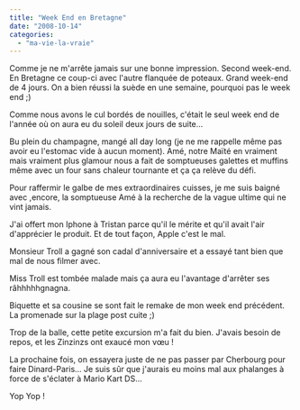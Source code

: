 ```yaml
---
title: "Week End en Bretagne"
date: "2008-10-14"
categories: 
  - "ma-vie-la-vraie"
---
```


Comme je ne m'arrête jamais sur une bonne impression. Second week-end. En Bretagne ce coup-ci avec l'autre flanquée de poteaux. Grand week-end de 4 jours. On a bien réussi la suède en une semaine, pourquoi pas le week end ;)

Comme nous avons le cul bordés de nouilles, c'était le seul week end de l'année où on aura eu du soleil deux jours de suite...

Bu plein du champagne, mangé all day long (je ne me rappelle même pas avoir eu l'estomac vide à aucun moment). Amé, notre Maïté en vraiment mais vraiment plus glamour nous a fait de somptueuses galettes et muffins même avec un four sans chaleur tournante et ça ça relève du défi.

Pour raffermir le galbe de mes extraordinaires cuisses, je me suis baigné avec ,encore, la somptueuse Amé à la recherche de la vague ultime qui ne vint jamais.

J'ai offert mon Iphone à Tristan parce qu'il le mérite et qu'il avait l'air d'apprécier le produit. Et de tout façon, Apple c'est le mal.

Monsieur Troll a gagné son cadal d'anniversaire et a essayé tant bien que mal de nous filmer avec.

Miss Troll est tombée malade mais ça aura eu l'avantage d'arrêter ses râhhhhhgnagna.

Biquette et sa cousine se sont fait le remake de mon week end précédent. La promenade sur la plage post cuite ;)

Trop de la balle, cette petite excursion m'a fait du bien. J'avais besoin de repos, et les Zinzinzs ont exaucé mon vœu !

La prochaine fois, on essayera juste de ne pas passer par Cherbourg pour faire Dinard-Paris... Je suis sûr que j'aurais eu moins mal aux phalanges à force de s'éclater à Mario Kart DS...

Yop Yop !
